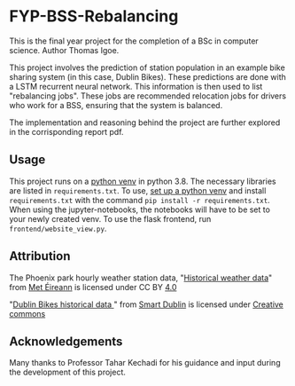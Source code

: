 # FYP-BSS-Rebalancing

This is the final year project for the completion of a BSc in computer science. Author Thomas Igoe.

This project involves the prediction of station population in an example bike sharing system (in this case, Dublin Bikes).
These predictions are done with a LSTM recurrent neural network. This information is then used to list "rebalancing jobs".
These jobs are recommended relocation jobs for drivers who work for a BSS, ensuring that the system is balanced.

The implementation and reasoning behind the project are further explored in the corrisponding report pdf.

##  Usage

This project runs on a [python venv](https://docs.python.org/3.8/library/venv.html "Virtual environment documentation")
in python 3.8. The necessary libraries are listed in `requirements.txt`. To use, [set up a python venv](https://packaging.python.org/guides/installing-using-pip-and-virtual-environments/ "Python venv instructions")
and install `requirements.txt` with the command 
`pip install -r requirements.txt`. When using the jupyter-notebooks, the notebooks will have to be set to your newly created venv. To use the flask frontend, run `frontend/website_view.py`.

## Attribution

The Phoenix park hourly weather station data, "[Historical weather data](https://www.met.ie/climate/available-data/historical-data)"
from [Met Éireann](https://www.met.ie/) is licensed under CC BY [4.0](https://creativecommons.org/licenses/by/4.0/)

"[Dublin Bikes historical data  ](https://data.smartdublin.ie/dataset/dublinbikes-api)"
from [Smart Dublin](https://smartdublin.ie/) is licensed under [Creative commons](http://opendefinition.org/licenses/cc-by/)

## Acknowledgements

Many thanks to Professor Tahar Kechadi for his guidance and input during the development of this project.